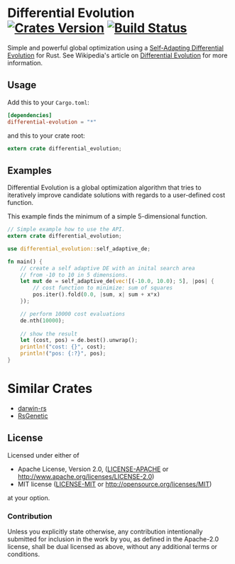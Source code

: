 # Differential Evolution [![Crates Version](https://img.shields.io/crates/v/differential-evolution.svg)](https://crates.io/crates/differential-evolution) [![Build Status](https://travis-ci.org/martinus/differential-evolution-rs.svg?branch=master)](https://travis-ci.org/martinus/differential-evolution-rs)

Simple and powerful global optimization using a [Self-Adapting Differential Evolution](https://www.researchgate.net/publication/3418914_Self-Adapting_Control_Parameters_in_Differential_Evolution_A_Comparative_Study_on_Numerical_Benchmark_Problems) for Rust. See Wikipedia's article on [Differential Evolution](https://en.wikipedia.org/wiki/Differential_evolution) for more information.

## Usage

Add this to your `Cargo.toml`:

```toml
[dependencies]
differential-evolution = "*"
```

and this to your crate root:

```rust
extern crate differential_evolution;
```

## Examples

Differential Evolution is a global optimization algorithm that tries to iteratively improve candidate solutions with regards to a user-defined cost function. 

This example finds the minimum of a simple 5-dimensional function.

```rust
// Simple example how to use the API.
extern crate differential_evolution;

use differential_evolution::self_adaptive_de;

fn main() {
    // create a self adaptive DE with an inital search area
    // from -10 to 10 in 5 dimensions.
    let mut de = self_adaptive_de(vec![(-10.0, 10.0); 5], |pos| {
        // cost function to minimize: sum of squares
        pos.iter().fold(0.0, |sum, x| sum + x*x)
    });

    // perform 10000 cost evaluations
    de.nth(10000);
    
    // show the result
    let (cost, pos) = de.best().unwrap();
    println!("cost: {}", cost);
    println!("pos: {:?}", pos);
}
```

# Similar Crates

- [darwin-rs](https://github.com/willi-kappler/darwin-rs)
- [RsGenetic](https://github.com/m-decoster/RsGenetic)

## License

Licensed under either of

 * Apache License, Version 2.0, ([LICENSE-APACHE](LICENSE-APACHE) or http://www.apache.org/licenses/LICENSE-2.0)
 * MIT license ([LICENSE-MIT](LICENSE-MIT) or http://opensource.org/licenses/MIT)

at your option.

### Contribution

Unless you explicitly state otherwise, any contribution intentionally
submitted for inclusion in the work by you, as defined in the Apache-2.0
license, shall be dual licensed as above, without any additional terms or
conditions.

